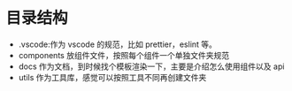 # 目录结构

- .vscode:作为 vscode 的规范，比如 prettier，eslint 等。
- components 放组件文件，按照每个组件一个单独文件夹规范
- docs 作为文档，到时候找个模板渲染一下，主要是介绍怎么使用组件以及 api
- utils 作为工具库，感觉可以按照工具不同再创建文件夹

